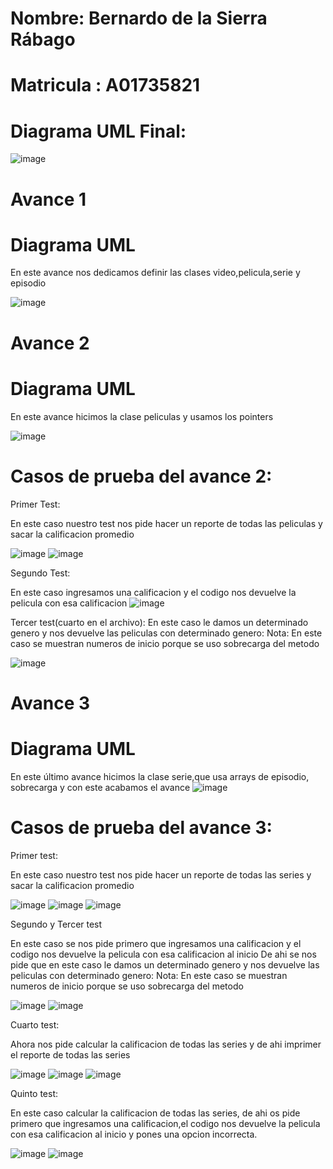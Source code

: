 # Nombre: Bernardo de la Sierra Rábago
# Matricula : A01735821

# Diagrama UML Final:

![image](https://user-images.githubusercontent.com/93608793/174148362-b5d8a022-f014-405f-99e1-445c87e766e1.png)


# Avance 1
# Diagrama UML
En este avance nos dedicamos definir las clases video,pelicula,serie y episodio

![image](https://user-images.githubusercontent.com/93608793/173116875-8b87198c-e10f-43ed-8ea4-d6faa8d9f56e.png)


# Avance 2
# Diagrama UML
En este avance hicimos la clase peliculas y usamos los pointers

![image](https://user-images.githubusercontent.com/93608793/172030747-d4e6d31f-8308-4fc3-9ade-c7620dc175fe.png)

# Casos de prueba del avance 2:

Primer Test:

En este caso nuestro test nos pide hacer un reporte de todas las peliculas y sacar la calificacion promedio

![image](https://user-images.githubusercontent.com/93608793/173409327-0b292679-4652-4163-a1d5-61db6ecba3f9.png)
![image](https://user-images.githubusercontent.com/93608793/173409372-d0724abb-0878-44e9-b0a7-a39ff4e39219.png)


Segundo Test:

En este caso ingresamos una calificacion y el codigo nos devuelve la pelicula con esa calificacion
![image](https://user-images.githubusercontent.com/93608793/173409683-8733510c-e43e-400d-a7b6-aa46dc8e8628.png)


Tercer test(cuarto en el archivo):
En este caso le damos un determinado genero y nos devuelve las peliculas con determinado genero:
Nota: En este caso se muestran numeros de inicio porque se uso sobrecarga del metodo

![image](https://user-images.githubusercontent.com/93608793/173407283-808d50dd-f4fd-44c1-b9d1-caa655ff982b.png)

# Avance 3
# Diagrama UML
En este último avance hicimos la clase serie,que usa arrays de episodio, sobrecarga y con este acabamos el avance
![image](https://user-images.githubusercontent.com/93608793/172985990-80b0c1ee-e6e2-4eea-8e9b-84506e54a2fd.png)

# Casos de prueba del avance 3:

Primer test:

En este caso nuestro test nos pide hacer un reporte de todas las series y sacar la calificacion promedio

![image](https://user-images.githubusercontent.com/93608793/173409981-eeda113f-0732-4331-b840-0e7de233406f.png)
![image](https://user-images.githubusercontent.com/93608793/173410056-05f4b7ea-c155-40e1-bc10-bbca041ed3a3.png)
![image](https://user-images.githubusercontent.com/93608793/173410089-38160362-1db6-4731-903b-bef5d1af1d1b.png)


Segundo y Tercer test

En este caso se nos pide primero que ingresamos una calificacion y el codigo nos devuelve la pelicula con esa calificacion al inicio
De ahi se nos pide que en este caso le damos un determinado genero y nos devuelve las peliculas con determinado genero:
Nota: En este caso se muestran numeros de inicio porque se uso sobrecarga del metodo


![image](https://user-images.githubusercontent.com/93608793/173407569-428e85ad-d6fd-40c0-885c-4771a4e6da58.png)
![image](https://user-images.githubusercontent.com/93608793/173407617-16c29a51-92e1-4bae-a1c9-e86f9bca0d55.png)






Cuarto test:

Ahora nos pide calcular la calificacion de todas las series y de ahi imprimer el reporte de todas las series


![image](https://user-images.githubusercontent.com/93608793/173407806-0d7b9b3a-2918-43f8-bbfb-147c7a9e9b42.png)
![image](https://user-images.githubusercontent.com/93608793/173407933-a16859be-8beb-49cf-9c83-fba56f4c3203.png)
![image](https://user-images.githubusercontent.com/93608793/173407989-797afec9-f5ab-45f8-9707-4617dfcee3fc.png)


Quinto test:

En este caso calcular la calificacion de todas las series, de ahi os pide primero que ingresamos una calificacion,el codigo nos devuelve la pelicula con esa calificacion al inicio y pones una opcion incorrecta.

![image](https://user-images.githubusercontent.com/93608793/173408170-15599b08-6902-4b0e-9665-cac607c9eabc.png)
![image](https://user-images.githubusercontent.com/93608793/173408273-fdb100c8-a1f9-4807-b122-03049ddc25e5.png)




